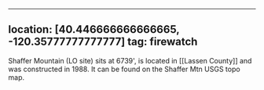 
---
location: [40.446666666666665, -120.35777777777777]
tag: firewatch
---

Shaffer Mountain (LO site) sits at 6739', is located in [[Lassen County]] and was constructed in 1988. It can be found on the Shaffer Mtn USGS topo map.
